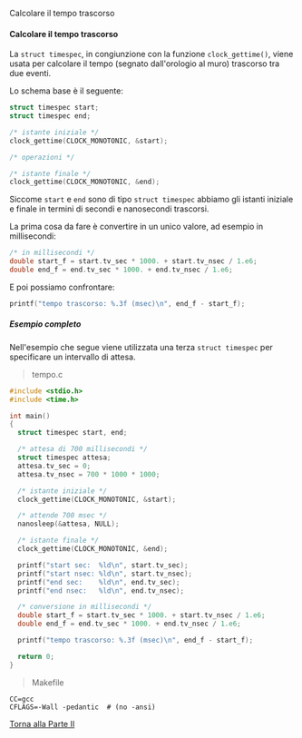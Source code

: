 Calcolare il tempo trascorso


#### Calcolare il tempo trascorso

La `struct timespec`, in congiunzione con la funzione `clock_gettime()`,
viene usata per calcolare il tempo (segnato dall'orologio al muro)
trascorso tra due eventi.

Lo schema base è il seguente:

```c
struct timespec start;
struct timespec end;

/* istante iniziale */
clock_gettime(CLOCK_MONOTONIC, &start);

/* operazioni */

/* istante finale */
clock_gettime(CLOCK_MONOTONIC, &end);
```

Siccome `start` e `end` sono di tipo `struct timespec` abbiamo gli istanti
iniziale e finale in termini di secondi e nanosecondi trascorsi.

La prima cosa da fare è convertire in un unico valore, ad esempio in millisecondi:

```c
/* in millisecondi */
double start_f = start.tv_sec * 1000. + start.tv_nsec / 1.e6;
double end_f = end.tv_sec * 1000. + end.tv_nsec / 1.e6;
```

E poi possiamo confrontare:

```c
printf("tempo trascorso: %.3f (msec)\n", end_f - start_f);
```

##### Esempio completo

Nell'esempio che segue viene utilizzata una terza `struct timespec` per
specificare un intervallo di attesa.

> tempo.c

```c
#include <stdio.h>
#include <time.h>

int main()
{
  struct timespec start, end;

  /* attesa di 700 millisecondi */
  struct timespec attesa;
  attesa.tv_sec = 0;
  attesa.tv_nsec = 700 * 1000 * 1000;

  /* istante iniziale */
  clock_gettime(CLOCK_MONOTONIC, &start);

  /* attende 700 msec */
  nanosleep(&attesa, NULL);

  /* istante finale */
  clock_gettime(CLOCK_MONOTONIC, &end);

  printf("start sec:  %ld\n", start.tv_sec);
  printf("start nsec: %ld\n", start.tv_nsec);
  printf("end sec:    %ld\n", end.tv_sec);
  printf("end nsec:   %ld\n", end.tv_nsec);

  /* conversione in millisecondi */
  double start_f = start.tv_sec * 1000. + start.tv_nsec / 1.e6;
  double end_f = end.tv_sec * 1000. + end.tv_nsec / 1.e6;

  printf("tempo trascorso: %.3f (msec)\n", end_f - start_f);

  return 0;
}
```

> Makefile

```
CC=gcc
CFLAGS=-Wall -pedantic  # (no -ansi)
```

<a href="/activities/2">Torna alla Parte II</a>
